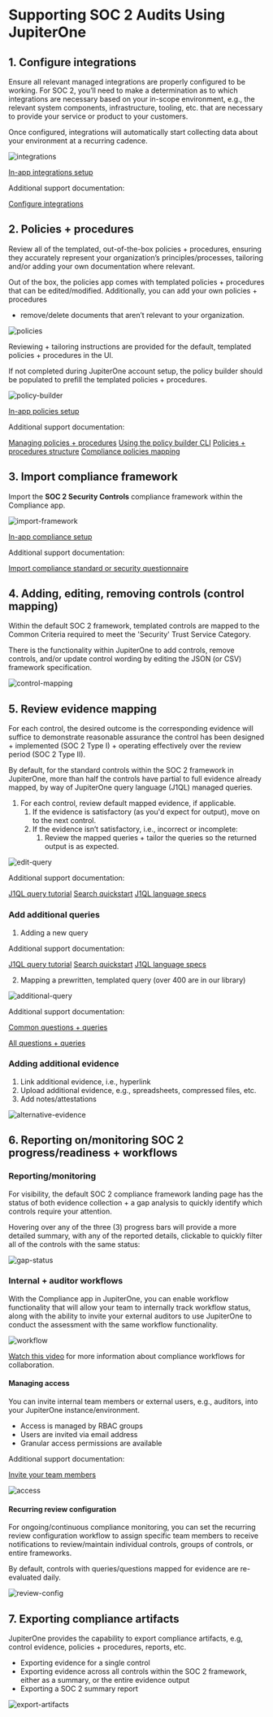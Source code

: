 # Supporting SOC 2 Audits Using JupiterOne

## 1. Configure integrations

Ensure all relevant managed integrations are properly configured to be working. For SOC 2, you’ll need to make a determination as to which integrations are necessary based on your in-scope environment, e.g., the relevant system components, infrastructure, tooling, etc. that are necessary to provide your service or product to your customers. 

Once configured, integrations will automatically start collecting data about your environment at a recurring cadence.

![integrations](../assets/integrations.png)

[In-app integrations setup](https://apps.us.jupiterone.io/integrations)

Additional support documentation:

[Configure integrations](../Getting-Started_and-Admin/configure-integrations.md)

## 2. Policies + procedures

Review all of the templated, out-of-the-box policies + procedures, ensuring they accurately represent your organization’s principles/processes, tailoring and/or adding your own documentation where relevant. 

Out of the box, the policies app comes with templated policies + procedures that can be edited/modified. Additionally, you can add your own policies + procedures
+ remove/delete documents that aren’t relevant to your organization.

![policies](../assets/policies-1.png)

Reviewing + tailoring instructions are provided for the default, templated policies + procedures in the UI.

If not completed during JupiterOne account setup, the policy builder should be populated to prefill the templated policies + procedures.

![policy-builder](../assets/policy-builder.png)

[In-app policies setup](https://apps.us.jupiterone.io/policies)

Additional support documentation:

[Managing policies + procedures](./policies-app.md)
[Using the policy builder CLI](./policy-builder-cli.md)
[Policies + procedures structure](../Compliance_and-Reporting/policies-app.md)
[Compliance policies mapping](./compliance-mapping-policies.md)

## 3. Import compliance framework

Import the **SOC 2 Security Controls** compliance framework within the Compliance app. 

![import-framework](../assets/import-framework.gif)

[In-app compliance setup](https://apps.us.jupiterone.io/compliance)

Additional support documentation:

[Import compliance standard or security questionnaire](./compliance-import.md)

## 4. Adding, editing, removing controls (control mapping)

Within the default SOC 2 framework, templated controls are mapped to the Common Criteria required to meet the 'Security' Trust Service Category. 

There is the functionality within JupiterOne to add controls, remove controls, and/or update control wording by editing the JSON (or CSV) framework specification.

![control-mapping](../assets/edit-control-mapping.gif)

## 5. Review evidence mapping

For each control, the desired outcome is the corresponding evidence will suffice to demonstrate reasonable assurance the control has been designed + implemented (SOC 2 Type I) + operating effectively over the review period (SOC 2 Type II). 

By default, for the standard controls within the SOC 2 framework in JupiterOne, more than half the controls have partial to full evidence already mapped, by way of JupiterOne query language (J1QL) managed queries.

1. For each control, review default mapped evidence, if applicable.
    1. If the evidence is satisfactory (as you'd expect for output), move on to the next control.
    2. If the evidence isn’t satisfactory, i.e., incorrect or incomplete:
        1.  Review the mapped queries + tailor the queries so the returned output is as expected.

![edit-query](../assets/editing-queries.gif)

Additional support documentation: 

[J1QL query tutorial](../J1-Query-Language/tutorial-j1ql.md)
[Search quickstart](../Getting-Started_and-Admin/quickstart-search.md)
[J1QL language specs](../J1-Query-Language/jupiterone-query-language.md) 

### Add additional queries
1. Adding a new query

Additional support documentation: 

[J1QL query tutorial](../J1-Query-Language/tutorial-j1ql.md)
[Search quickstart](../Getting-Started_and-Admin/quickstart-search.md)
[J1QL language specs](../J1-Query-Language/jupiterone-query-language.md)

2. Mapping a prewritten, templated query (over 400 are in our library)

![additional-query](../assets/additional-queries.gif)

Additional support documentation:

[Common questions + queries](../Getting-Started_and-Admin/common-qq-index.md)

[All questions + queries](https://ask.us.jupiterone.io/filter?tagFilter=all)

### Adding additional evidence
1. Link additional evidence, i.e., hyperlink
2. Upload additional evidence, e.g., spreadsheets, compressed files, etc.
3. Add notes/attestations

![alternative-evidence](../assets/alternative-evidence.gif)

## 6. Reporting on/monitoring SOC 2 progress/readiness + workflows

### Reporting/monitoring

For visibility, the default SOC 2 compliance framework landing page has the status of both evidence collection + a gap analysis to quickly identify which controls require your attention.

Hovering over any of the three (3) progress bars will provide a more detailed summary, with any of the reported details, clickable to quickly filter all of the controls with the same status:

![gap-status](../assets/status-gap.gif)

### Internal + auditor workflows

With the Compliance app in JupiterOne, you can enable workflow functionality that will allow your team to internally track workflow status, along with the ability to invite your external auditors to use JupiterOne to conduct the assessment with the same workflow functionality.

![workflow](../assets/workflow.gif)

[Watch this video](https://try.jupiterone.com/blog/video-workflows-within-the-j1-compliance-app) for more information about compliance workflows for collaboration. 

#### Managing access

You can invite internal team members or external users, e.g., auditors, into your JupiterOne instance/environment.

- Access is managed by RBAC groups
- Users are invited via email address
- Granular access permissions are available

Additional support documentation:

[Invite your team members](../Getting-Started_and-Admin/quickstart-invite-users.md)

![access](../assets/access.gif)

#### Recurring review configuration

For ongoing/continuous compliance monitoring, you can set the recurring review configuration workflow to assign specific team members to receive notifications to review/maintain individual controls, groups of controls, or entire frameworks.

By default, controls with queries/questions mapped for evidence are re-evaluated daily.

![review-config](../assets/review-config.gif)

## 7. Exporting compliance artifacts

JupiterOne provides the capability to export compliance artifacts, e.g, control evidence, policies + procedures, reports, etc.

- Exporting evidence for a single control
- Exporting evidence across all controls within the SOC 2 framework, either as a summary, or the entire evidence output
- Exporting a SOC 2 summary report

![export-artifacts](../assets/exporting-artifacts.gif)